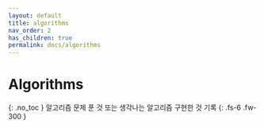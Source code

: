 ```yaml
---
layout: default
title: algorithms
nav_order: 2
has_children: true
permalink: docs/algorithms
---
```


# Algorithms
{: .no_toc }
알고리즘 문제 푼 것 또는 생각나는 알고리즘 구현한 것 기록
{: .fs-6 .fw-300 }
